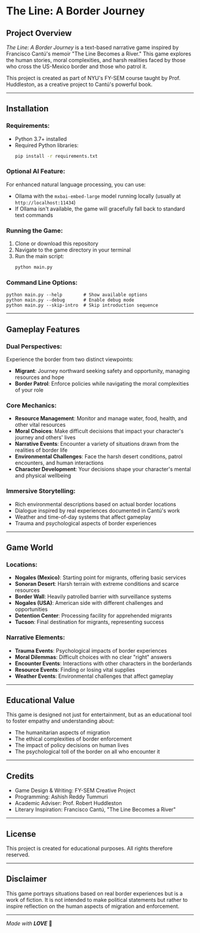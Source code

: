 # The Line: A Border Journey

## Project Overview

*The Line: A Border Journey* is a text-based narrative game inspired by Francisco Cantú's memoir "The Line Becomes a River." This game explores the human stories, moral complexities, and harsh realities faced by those who cross the US-Mexico border and those who patrol it.

This project is created as part of NYU's FY-SEM course taught by Prof. Huddleston, as a creative project to Cantú's powerful book.

---

## Installation

### Requirements:

* Python 3.7+ installed
* Required Python libraries:
    ```bash
    pip install -r requirements.txt
    ```

### Optional AI Feature:
For enhanced natural language processing, you can use:
* Ollama with the `mxbai-embed-large` model running locally (usually at `http://localhost:11434`)
* If Ollama isn't available, the game will gracefully fall back to standard text commands

### Running the Game:

1. Clone or download this repository
2. Navigate to the game directory in your terminal
3. Run the main script:
    ```bash
    python main.py
    ```

### Command Line Options:
```
python main.py --help        # Show available options
python main.py --debug       # Enable debug mode
python main.py --skip-intro  # Skip introduction sequence
```
---

## Gameplay Features

### Dual Perspectives:
Experience the border from two distinct viewpoints:
* **Migrant**: Journey northward seeking safety and opportunity, managing resources and hope
* **Border Patrol**: Enforce policies while navigating the moral complexities of your role

### Core Mechanics:
* **Resource Management**: Monitor and manage water, food, health, and other vital resources
* **Moral Choices**: Make difficult decisions that impact your character's journey and others' lives
* **Narrative Events**: Encounter a variety of situations drawn from the realities of border life
* **Environmental Challenges**: Face the harsh desert conditions, patrol encounters, and human interactions
* **Character Development**: Your decisions shape your character's mental and physical wellbeing

### Immersive Storytelling:
* Rich environmental descriptions based on actual border locations
* Dialogue inspired by real experiences documented in Cantú's work
* Weather and time-of-day systems that affect gameplay
* Trauma and psychological aspects of border experiences

---

## Game World

### Locations:
* **Nogales (Mexico)**: Starting point for migrants, offering basic services
* **Sonoran Desert**: Harsh terrain with extreme conditions and scarce resources
* **Border Wall**: Heavily patrolled barrier with surveillance systems
* **Nogales (USA)**: American side with different challenges and opportunities
* **Detention Center**: Processing facility for apprehended migrants
* **Tucson**: Final destination for migrants, representing success

### Narrative Elements:
* **Trauma Events**: Psychological impacts of border experiences
* **Moral Dilemmas**: Difficult choices with no clear "right" answers
* **Encounter Events**: Interactions with other characters in the borderlands
* **Resource Events**: Finding or losing vital supplies
* **Weather Events**: Environmental challenges that affect gameplay

---

## Educational Value

This game is designed not just for entertainment, but as an educational tool to foster empathy and understanding about:

* The humanitarian aspects of migration
* The ethical complexities of border enforcement
* The impact of policy decisions on human lives
* The psychological toll of the border on all who encounter it

---

## Credits

* Game Design & Writing: FY-SEM Creative Project
* Programming: Ashish Reddy Tummuri
* Academic Adviser: Prof. Robert Huddleston
* Literary Inspiration: Francisco Cantú, "The Line Becomes a River"

---

## License

This project is created for educational purposes. All rights therefore reserved.

---

## Disclaimer

This game portrays situations based on real border experiences but is a work of fiction. It is not intended to make political statements but rather to inspire reflection on the human aspects of migration and enforcement.

---

_Made with __LOVE___ 💖